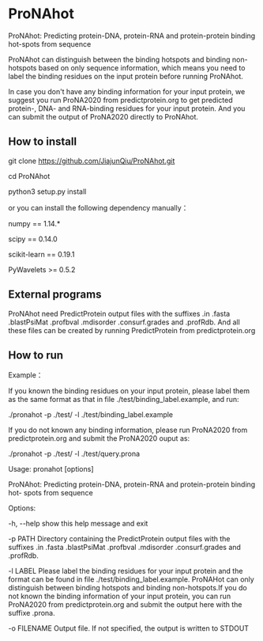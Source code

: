 # ProNAhot
ProNAhot: Predicting protein-DNA, protein-RNA and protein-protein binding hot-spots from sequence

ProNAhot can distinguish between the binding hotspots and binding non-hotspots based on only sequence information,
which means you need to label the binding residues on the input protein before running ProNAhot.

In case you don't have any binding information for your input protein, 
we suggest you run ProNA2020 from predictprotein.org to get predicted protein-, DNA- and RNA-binding residues for your input protein.
And you can submit the output of ProNA2020 directly to ProNAhot.

## How to install

git clone https://github.com/JiajunQiu/ProNAhot.git

cd ProNAhot

python3 setup.py install

or you can install the following dependency manually：

numpy == 1.14.*

scipy == 0.14.0

scikit-learn == 0.19.1

PyWavelets >= 0.5.2

## External programs
ProNAhot need PredictProtein output files with the suffixes .in .fasta .blastPsiMat .profbval .mdisorder .consurf.grades and .profRdb.
And all these files can be created by running PredictProtein from predictprotein.org


## How to run
Example：

If you known the binding residues on your input protein, please label them as the same format as that in file ./test/binding_label.example, and run:

./pronahot -p ./test/ -l ./test/binding_label.example

If you do not known any binding information, please run ProNA2020 from predictprotein.org and submit the ProNA2020 ouput as:

./pronahot -p ./test/ -l ./test/query.prona

Usage: pronahot [options]

ProNAhot: Predicting protein-DNA, protein-RNA and protein-protein binding hot-
spots from sequence

Options:

  -h, --help   show this help message and exit
  
  -p PATH      Directory containing the PredictProtein output files with the
               suffixes .in .fasta .blastPsiMat .profbval .mdisorder
               .consurf.grades and .profRdb.
               
  -l LABEL     Please label the binding residues for your input protein and
               the format can be found in file ./test/binding_label.example.
               ProNAHot can only distinguish between binding hotspots and
               binding non-hotspots.If you do not known the binding
               information of your input protein, you can run ProNA2020 from
               predictprotein.org and submit the output here with the suffixe
               .prona.
               
  -o FILENAME  Output file. If not specified, the output is written to STDOUT
